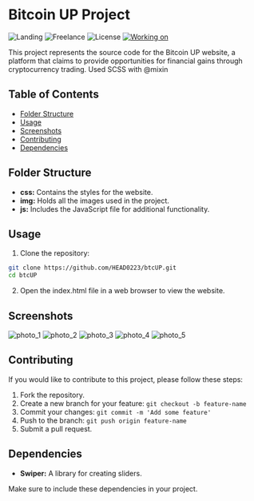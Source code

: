 # Bitcoin UP Project

![Landing](https://img.shields.io/badge/Landing-Bitcoin_UP-brightgreen)
![Freelance](https://img.shields.io/badge/Project-Freelance-red)
![License](https://img.shields.io/badge/License-MIT-yellow)
[![Working on](https://img.shields.io/badge/Working_on-Chrome-informational?logo=google-chrome&logoColor=white)](https://head0223.github.io/btcUP/)

This project represents the source code for the Bitcoin UP website, a platform that claims to provide opportunities for financial gains through cryptocurrency trading. Used SCSS with @mixin

## Table of Contents

-  [Folder Structure](#folder-structure)
-  [Usage](#usage)
-  [Screenshots](#screenshots)
-  [Contributing](#contributing)
-  [Dependencies](#dependencies)

## Folder Structure

-  **css:** Contains the styles for the website.
-  **img:** Holds all the images used in the project.
-  **js:** Includes the JavaScript file for additional functionality.

## Usage

1. Clone the repository:

```bash
git clone https://github.com/HEAD0223/btcUP.git
cd btcUP
```

2. Open the index.html file in a web browser to view the website.

## Screenshots

![photo_1](https://github.com/HEAD0223/btcUP/assets/43917535/a8715a2a-c0bb-49a5-9886-b6bd2840651b)
![photo_2](https://github.com/HEAD0223/btcUP/assets/43917535/b96b3ffd-1f5f-4f60-b0b1-fc2e20789453)
![photo_3](https://github.com/HEAD0223/btcUP/assets/43917535/bb4c4c42-f9a6-407e-91d3-ce355568d65a)
![photo_4](https://github.com/HEAD0223/btcUP/assets/43917535/891afa9b-e6af-4bd2-abe1-0330c6e9e7fd)
![photo_5](https://github.com/HEAD0223/btcUP/assets/43917535/ae88d4b5-6c18-4241-b865-9a62e4430ab6)

## Contributing

If you would like to contribute to this project, please follow these steps:

1. Fork the repository.
2. Create a new branch for your feature: `git checkout -b feature-name`
3. Commit your changes: `git commit -m 'Add some feature'`
4. Push to the branch: `git push origin feature-name`
5. Submit a pull request.

## Dependencies

-  **Swiper:** A library for creating sliders.

Make sure to include these dependencies in your project.
